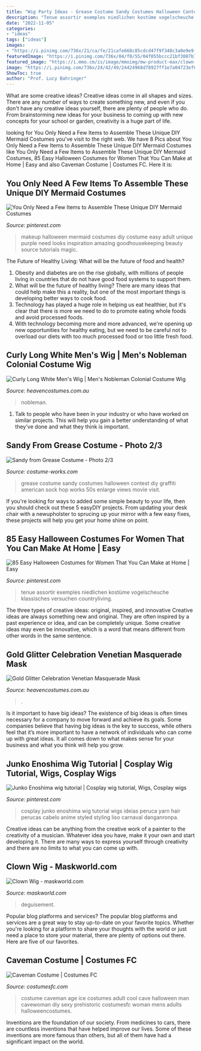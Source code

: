 ```yaml
---
title: "Wig Party Ideas - Grease Costume Sandy Costumes Halloween Contest Diy Graffiti American Sock Hop Works 50s Enlarge Views Movie Visit"
description: "Tenue assortir exemples niedlichen kostüme vogelscheuche klassisches versuchen countryliving"
date: "2022-11-05"
categories:
- "ideas"
tags: ["ideas"]
images:
- "https://i.pinimg.com/736x/21/ca/fe/21cafe668c85cdcd47f9f348c3a0e9e9--cosplay-tips-cosplay-outfits.jpg"
featuredImage: "https://i.pinimg.com/736x/04/f0/55/04f055bccc21bf3087b79148d132bf76.jpg"
featured_image: "https://i.mmo.cm/is/image/mmoimg/mw-product-max/clown-wig--mw-134254-1.jpg"
image: "https://i.pinimg.com/736x/24/42/49/24424968d78927ff1e7a04723ef62444.jpg"
ShowToc: true
author: "Prof. Lucy Bahringer"
---
```



What are some creative ideas?
Creative ideas come in all shapes and sizes. There are any number of ways to create something new, and even if you don't have any creative ideas yourself, there are plenty of people who do. From brainstorming new ideas for your business to coming up with new concepts for your school or garden, creativity is a huge part of life.

	

		
looking for You Only Need a Few Items to Assemble These Unique DIY Mermaid Costumes you've visit to the right web. We have 8 Pics about You Only Need a Few Items to Assemble These Unique DIY Mermaid Costumes like You Only Need a Few Items to Assemble These Unique DIY Mermaid Costumes, 85 Easy Halloween Costumes for Women That You Can Make at Home | Easy and also Caveman Costume | Costumes FC. Here it is:
		
    
## You Only Need A Few Items To Assemble These Unique DIY Mermaid Costumes

<img loading=lazy src="https://i.pinimg.com/736x/04/f0/55/04f055bccc21bf3087b79148d132bf76.jpg" onerror="this.onerror=null;this.src='https://tse2.mm.bing.net/th?id=OIP.sFLcEpn3i84_hO3czEGePAHaLG&amp;pid=15.1';" alt="You Only Need a Few Items to Assemble These Unique DIY Mermaid Costumes">

_Source: pinterest.com_

>makeup halloween mermaid costumes diy costume easy adult unique purple need looks inspiration amazing goodhousekeeping beauty source tutorials magic. 

	

The Future of Healthy Living: What will be the future of food and health?
1. Obesity and diabetes are on the rise globally, with millions of people living in countries that do not have good food systems to support them. 
2. What will be the future of healthy living? There are many ideas that could help make this a reality, but one of the most important things is developing better ways to cook food. 
3. Technology has played a huge role in helping us eat healthier, but it's clear that there is more we need to do to promote eating whole foods and avoid processed foods. 
4. With technology becoming more and more advanced, we're opening up new opportunities for healthy eating, but we need to be careful not to overload our diets with too much processed food or too little fresh food.

    
## Curly Long White Men&#039;s Wig | Men&#039;s Nobleman Colonial Costume Wig

<img loading=lazy src="https://www.heavencostumes.com.au/media/catalog/product/cache/87e1f69bc93e13dd75c69321dae7010a/f/r/fr-24889white-mens-renaissance-long-white-curly-nobleman-wig-700.jpg" onerror="this.onerror=null;this.src='https://tse2.mm.bing.net/th?id=OIP.KCF752r39WuHl3gWkWsUGQHaJ4&amp;pid=15.1';" alt="Curly Long White Men&#039;s Wig | Men&#039;s Nobleman Colonial Costume Wig">

_Source: heavencostumes.com.au_

>nobleman. 

	

1. Talk to people who have been in your industry or who have worked on similar projects. This will help you gain a better understanding of what they've done and what they think is important.

    
## Sandy From Grease Costume - Photo 2/3

<img loading=lazy src="https://photos.costume-works.com/full/sandy-from-grease-costume.jpg" onerror="this.onerror=null;this.src='https://tse4.mm.bing.net/th?id=OIP.oHAp5rGLjVXe1JojU-ZYtgAAAA&amp;pid=15.1';" alt="Sandy from Grease Costume - Photo 2/3">

_Source: costume-works.com_

>grease costume sandy costumes halloween contest diy graffiti american sock hop works 50s enlarge views movie visit. 

	

If you're looking for ways to added some simple beauty to your life, then you should check out these 5 easyDIY projects. From updating your desk chair with a newupholster to sprucing up your mirror with a few easy fixes, these projects will help you get your home shine on point.

    
## 85 Easy Halloween Costumes For Women That You Can Make At Home | Easy

<img loading=lazy src="https://i.pinimg.com/736x/24/42/49/24424968d78927ff1e7a04723ef62444.jpg" onerror="this.onerror=null;this.src='https://tse2.mm.bing.net/th?id=OIP.09jM0pvqo3p4eoU0jTcX3gHaLH&amp;pid=15.1';" alt="85 Easy Halloween Costumes for Women That You Can Make at Home | Easy">

_Source: pinterest.com_

>tenue assortir exemples niedlichen kostüme vogelscheuche klassisches versuchen countryliving. 

	

The three types of creative ideas: original, inspired, and innovative
Creative ideas are always something new and original. They are often inspired by a past experience or idea, and can be completely unique. Some creative ideas may even be innovative, which is a word that means different from other words in the same sentence.

    
## Gold Glitter Celebration Venetian Masquerade Mask

<img loading=lazy src="https://www.heavencostumes.com.au/media/catalog/product/cache/87e1f69bc93e13dd75c69321dae7010a/e/-/e-zj-07106-celebration-glitter-mask-gold-close.jpg" onerror="this.onerror=null;this.src='https://tse2.mm.bing.net/th?id=OIP.mSPMiC8w_0-uu93rkOg4IgHaJ4&amp;pid=15.1';" alt="Gold Glitter Celebration Venetian Masquerade Mask">

_Source: heavencostumes.com.au_

>. 

	

Is it important to have big ideas?
The existence of big ideas is often times necessary for a company to move forward and achieve its goals. Some companies believe that having big ideas is the key to success, while others feel that it’s more important to have a network of individuals who can come up with great ideas. It all comes down to what makes sense for your business and what you think will help you grow.

    
## Junko Enoshima Wig Tutorial | Cosplay Wig Tutorial, Wigs, Cosplay Wigs

<img loading=lazy src="https://i.pinimg.com/736x/21/ca/fe/21cafe668c85cdcd47f9f348c3a0e9e9--cosplay-tips-cosplay-outfits.jpg" onerror="this.onerror=null;this.src='https://tse1.mm.bing.net/th?id=OIP.fhGpWcrfdF6tMkihyrcDdgAAAA&amp;pid=15.1';" alt="Junko Enoshima wig tutorial | Cosplay wig tutorial, Wigs, Cosplay wigs">

_Source: pinterest.com_

>cosplay junko enoshima wig tutorial wigs ideias peruca yarn hair perucas cabelo anime styled styling liso carnaval danganronpa. 

	

Creative ideas can be anything from the creative work of a painter to the creativity of a musician. Whatever idea you have, make it your own and start developing it. There are many ways to express yourself through creativity and there are no limits to what you can come up with.

    
## Clown Wig - Maskworld.com

<img loading=lazy src="https://i.mmo.cm/is/image/mmoimg/mw-product-max/clown-wig--mw-134254-1.jpg" onerror="this.onerror=null;this.src='https://tse3.mm.bing.net/th?id=OIP.LUzktGgVXPMLewuvbFty8AAAAA&amp;pid=15.1';" alt="Clown Wig - maskworld.com">

_Source: maskworld.com_

>deguisement. 

	

Popular blog platforms and services?
The popular blog platforms and services are a great way to stay up-to-date on your favorite topics. Whether you're looking for a platform to share your thoughts with the world or just need a place to store your material, there are plenty of options out there. Here are five of our favorites.

    
## Caveman Costume | Costumes FC

<img loading=lazy src="http://www.costumesfc.com/wp-content/uploads/2014/11/Caveman-Costumes.jpg" onerror="this.onerror=null;this.src='https://tse2.mm.bing.net/th?id=OIP.bBRN6E_7GO0wKRXQfI9CyQHaKl&amp;pid=15.1';" alt="Caveman Costume | Costumes FC">

_Source: costumesfc.com_

>costume caveman age ice costumes adult cool cave halloween man cavewoman diy sexy prehistoric costumesfc woman mens adults halloweencostumes. 

	

Inventions are the foundation of our society. From medicines to cars, there are countless inventions that have helped improve our lives. Some of these inventions are more famous than others, but all of them have had a significant impact on the world.


